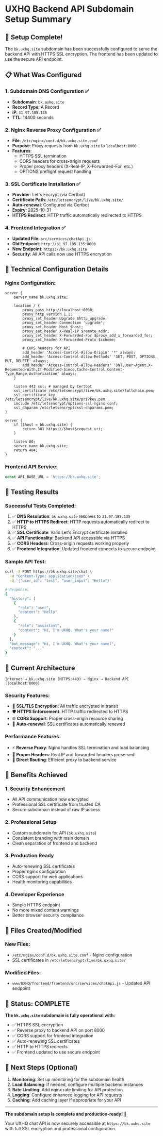 # UXHQ Backend API Subdomain Setup Summary

## 🎯 Setup Complete!

The `bk.uxhq.site` subdomain has been successfully configured to serve the backend API with HTTPS SSL encryption. The frontend has been updated to use the secure API endpoint.

## 📋 What Was Configured

### 1. **Subdomain DNS Configuration** ✅
- **Subdomain**: `bk.uxhq.site`
- **Record Type**: A Record
- **IP**: `31.97.185.135`
- **TTL**: 14400 seconds

### 2. **Nginx Reverse Proxy Configuration** ✅
- **File**: `/etc/nginx/conf.d/bk.uxhq.site.conf`
- **Purpose**: Proxy requests from `bk.uxhq.site` to `localhost:8000`
- **Features**:
  - HTTPS SSL termination
  - CORS headers for cross-origin requests
  - Proper proxy headers (X-Real-IP, X-Forwarded-For, etc.)
  - OPTIONS preflight request handling

### 3. **SSL Certificate Installation** ✅
- **Provider**: Let's Encrypt (via Certbot)
- **Certificate Path**: `/etc/letsencrypt/live/bk.uxhq.site/`
- **Auto-renewal**: Configured via Certbot
- **Expiry**: 2025-10-31
- **HTTPS Redirect**: HTTP traffic automatically redirected to HTTPS

### 4. **Frontend Integration** ✅
- **Updated File**: `src/services/chatApi.js`
- **Old Endpoint**: `http://31.97.185.135:8000`
- **New Endpoint**: `https://bk.uxhq.site`
- **Security**: All API calls now use HTTPS encryption

## 🔧 Technical Configuration Details

### Nginx Configuration:
```nginx
server {
    server_name bk.uxhq.site;
    
    location / {
        proxy_pass http://localhost:8000;
        proxy_http_version 1.1;
        proxy_set_header Upgrade $http_upgrade;
        proxy_set_header Connection 'upgrade';
        proxy_set_header Host $host;
        proxy_set_header X-Real-IP $remote_addr;
        proxy_set_header X-Forwarded-For $proxy_add_x_forwarded_for;
        proxy_set_header X-Forwarded-Proto $scheme;
        
        # CORS headers for API
        add_header 'Access-Control-Allow-Origin' '*' always;
        add_header 'Access-Control-Allow-Methods' 'GET, POST, OPTIONS, PUT, DELETE' always;
        add_header 'Access-Control-Allow-Headers' 'DNT,User-Agent,X-Requested-With,If-Modified-Since,Cache-Control,Content-Type,Range,Authorization' always;
    }
    
    listen 443 ssl; # managed by Certbot
    ssl_certificate /etc/letsencrypt/live/bk.uxhq.site/fullchain.pem;
    ssl_certificate_key /etc/letsencrypt/live/bk.uxhq.site/privkey.pem;
    include /etc/letsencrypt/options-ssl-nginx.conf;
    ssl_dhparam /etc/letsencrypt/ssl-dhparams.pem;
}

server {
    if ($host = bk.uxhq.site) {
        return 301 https://$host$request_uri;
    }
    
    listen 80;
    server_name bk.uxhq.site;
    return 404;
}
```

### Frontend API Service:
```javascript
const API_BASE_URL = 'https://bk.uxhq.site';
```

## 🧪 Testing Results

### Successful Tests Completed:
1. ✅ **DNS Resolution**: `bk.uxhq.site` resolves to `31.97.185.135`
2. ✅ **HTTP to HTTPS Redirect**: HTTP requests automatically redirect to HTTPS
3. ✅ **SSL Certificate**: Valid Let's Encrypt certificate installed
4. ✅ **API Functionality**: Backend API accessible via HTTPS
5. ✅ **CORS Headers**: Cross-origin requests working properly
6. ✅ **Frontend Integration**: Updated frontend connects to secure endpoint

### Sample API Test:
```bash
curl -X POST https://bk.uxhq.site/chat \
  -H "Content-Type: application/json" \
  -d '{"user_id": "test", "user_input": "Hello"}'

# Response:
{
  "history": [
    {
      "role": "user",
      "content": "Hello"
    },
    {
      "role": "assistant", 
      "content": "Hi, I'm UXHQ. What's your name?"
    }
  ],
  "bot_message": "Hi, I'm UXHQ. What's your name?",
  "context": "..."
}
```

## 🚀 Current Architecture

```
Internet → bk.uxhq.site (HTTPS:443) → Nginx → Backend API (localhost:8000)
```

### Security Features:
- 🔐 **SSL/TLS Encryption**: All traffic encrypted in transit
- 🛡️ **HTTPS Enforcement**: HTTP traffic redirected to HTTPS
- 🌐 **CORS Support**: Proper cross-origin resource sharing
- 🔄 **Auto-renewal**: SSL certificates automatically renewed

### Performance Features:
- ⚡ **Reverse Proxy**: Nginx handles SSL termination and load balancing
- 📡 **Proper Headers**: Real IP and forwarded headers preserved
- 🎯 **Direct Routing**: Efficient proxy to backend service

## 🌟 Benefits Achieved

### 1. **Security Enhancement**
- All API communication now encrypted
- Professional SSL certificate from trusted CA
- Secure subdomain instead of raw IP access

### 2. **Professional Setup**
- Custom subdomain for API (`bk.uxhq.site`)
- Consistent branding with main domain
- Clean separation of frontend and backend

### 3. **Production Ready**
- Auto-renewing SSL certificates
- Proper nginx configuration
- CORS support for web applications
- Health monitoring capabilities

### 4. **Developer Experience**
- Simple HTTPS endpoint
- No more mixed content warnings
- Better browser security compliance

## 📁 Files Created/Modified

### New Files:
- `/etc/nginx/conf.d/bk.uxhq.site.conf` - Nginx configuration
- SSL certificates in `/etc/letsencrypt/live/bk.uxhq.site/`

### Modified Files:
- `www/UXHQ/frontend/frontend/src/services/chatApi.js` - Updated API endpoint

## 🎉 Status: COMPLETE

**The `bk.uxhq.site` subdomain is fully operational with:**
- ✅ HTTPS SSL encryption
- ✅ Reverse proxy to backend API on port 8000
- ✅ CORS support for frontend integration
- ✅ Auto-renewing SSL certificates
- ✅ HTTP to HTTPS redirects
- ✅ Frontend updated to use secure endpoint

## 🔮 Next Steps (Optional)

1. **Monitoring**: Set up monitoring for the subdomain health
2. **Load Balancing**: If needed, configure multiple backend instances
3. **Rate Limiting**: Add nginx rate limiting for API protection
4. **Logging**: Configure enhanced logging for API requests
5. **Caching**: Add caching layer if appropriate for your API

---

**The subdomain setup is complete and production-ready!** 🚀

Your UXHQ chat API is now securely accessible at `https://bk.uxhq.site` with full SSL encryption and professional configuration.